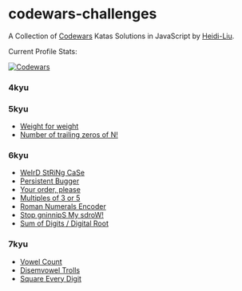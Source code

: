 # codewars-challenges

A Collection of [Codewars](https://www.codewars.com) Katas Solutions in JavaScript by [Heidi-Liu](https://www.codewars.com/users/Heidi-Liu).

Current Profile Stats:

[![Codewars](https://github.r2v.ch/codewars?user=Heidi-Liu&top_languages=true&hide_clan=true&animation=false)]((https://www.codewars.com/users/Heidi-Liu))

### 4kyu


### 5kyu

+ [Weight for weight](https://www.codewars.com/kata/55c6126177c9441a570000cc)
+ [Number of trailing zeros of N!](https://www.codewars.com/kata/52f787eb172a8b4ae1000a34)

### 6kyu

+ [WeIrD StRiNg CaSe](https://www.codewars.com/kata/52b757663a95b11b3d00062d)
+ [Persistent Bugger](https://www.codewars.com/kata/55bf01e5a717a0d57e0000ec)
+ [Your order, please](https://www.codewars.com/kata/55c45be3b2079eccff00010f)
+ [Multiples of 3 or 5](https://www.codewars.com/kata/514b92a657cdc65150000006)
+ [Roman Numerals Encoder](https://www.codewars.com/kata/51b62bf6a9c58071c600001b)
+ [Stop gninnipS My sdroW!](https://www.codewars.com/kata/5264d2b162488dc400000001)
+ [Sum of Digits / Digital Root](https://www.codewars.com/kata/541c8630095125aba6000c00)

### 7kyu

+ [Vowel Count](https://www.codewars.com/kata/54ff3102c1bad923760001f3)
+ [Disemvowel Trolls](https://www.codewars.com/kata/52fba66badcd10859f00097e)
+ [Square Every Digit](https://www.codewars.com/kata/546e2562b03326a88e000020)
